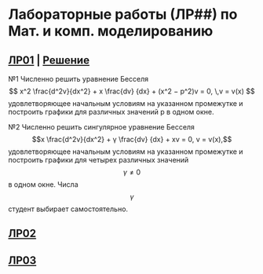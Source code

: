 # Лабораторные работы (ЛР##) по Мат. и комп. моделированию

## [ЛР01](res/LR01.pdf) | [Решение](src/l01.ipynb)
№1
Численно решить уравнение Бесселя
$$
x^2 \frac{d^2v}{dx^2} + x \frac{dv}
{dx} + (x^2 − p^2)v = 0, \,v = v(x)
$$
удовлетворяющее начальным условиям на указанном промежутке и построить графики для
различных значений p в одном окне.

№2
Численно решить сингулярное уравнение Бесселя
$$x \frac{d^2v}{dx^2} + γ \frac{dv}
{dx} + xv = 0, v = v(x),$$
удовлетворяющее начальным условиям на указанном промежутке и построить графики для
четырех различных значений $$ \gamma \neq 0$$ в одном окне. Числа $$\gamma$$ студент выбирает 
самостоятельно.


## [ЛР02](res/LR02.pdf)
## [ЛР03](res/LR03.pdf)